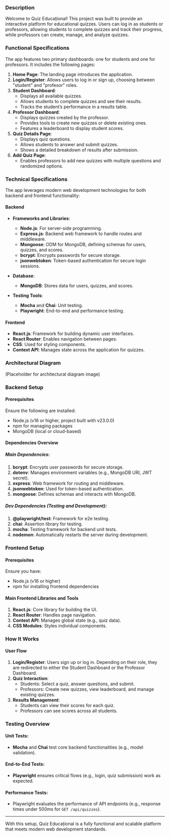### Description
Welcome to Quiz Educațional! This project was built to provide an interactive platform for educational quizzes. Users can log in as students or professors, allowing students to complete quizzes and track their progress, while professors can create, manage, and analyze quizzes.

### Functional Specifications
The app features two primary dashboards: one for students and one for professors. It includes the following pages:

1. **Home Page**: The landing page introduces the application.
2. **Login/Register**: Allows users to log in or sign up, choosing between "student" and "profesor" roles.
3. **Student Dashboard**:
   - Displays all available quizzes.
   - Allows students to complete quizzes and see their results.
   - Tracks the student’s performance in a results table.
4. **Professor Dashboard**:
   - Displays quizzes created by the professor.
   - Provides tools to create new quizzes or delete existing ones.
   - Features a leaderboard to display student scores.
5. **Quiz Details Page**:
   - Displays quiz questions.
   - Allows students to answer and submit quizzes.
   - Shows a detailed breakdown of results after submission.
6. **Add Quiz Page**:
   - Enables professors to add new quizzes with multiple questions and randomized options.

### Technical Specifications
The app leverages modern web development technologies for both backend and frontend functionality:

#### Backend
- **Frameworks and Libraries**:
  - **Node.js**: For server-side programming.
  - **Express.js**: Backend web framework to handle routes and middleware.
  - **Mongoose**: ODM for MongoDB, defining schemas for users, quizzes, and scores.
  - **bcrypt**: Encrypts passwords for secure storage.
  - **jsonwebtoken**: Token-based authentication for secure login sessions.

- **Database**:
  - **MongoDB**: Stores data for users, quizzes, and scores.

- **Testing Tools**:
  - **Mocha** and **Chai**: Unit testing.
  - **Playwright**: End-to-end and performance testing.

#### Frontend
- **React.js**: Framework for building dynamic user interfaces.
- **React Router**: Enables navigation between pages.
- **CSS**: Used for styling components.
- **Context API**: Manages state across the application for quizzes.

### Architectural Diagram
(Placeholder for architectural diagram image)

### Backend Setup
#### Prerequisites
Ensure the following are installed:
- Node.js (v16 or higher, project built with v23.0.0)
- npm for managing packages
- MongoDB (local or cloud-based)

#### Dependencies Overview
##### Main Dependencies:
1. **bcrypt**: Encrypts user passwords for secure storage.
2. **dotenv**: Manages environment variables (e.g., MongoDB URI, JWT secret).
3. **express**: Web framework for routing and middleware.
4. **jsonwebtoken**: Used for token-based authentication.
5. **mongoose**: Defines schemas and interacts with MongoDB.

##### Dev Dependencies (Testing and Development):
1. **@playwright/test**: Framework for e2e testing.
2. **chai**: Assertion library for testing.
3. **mocha**: Testing framework for backend unit tests.
4. **nodemon**: Automatically restarts the server during development.

### Frontend Setup
#### Prerequisites
Ensure you have:
- Node.js (v16 or higher)
- npm for installing frontend dependencies

#### Main Frontend Libraries and Tools
1. **React.js**: Core library for building the UI.
2. **React Router**: Handles page navigation.
3. **Context API**: Manages global state (e.g., quiz data).
4. **CSS Modules**: Styles individual components.

### How It Works
#### User Flow
1. **Login/Register**: Users sign up or log in. Depending on their role, they are redirected to either the Student Dashboard or the Professor Dashboard.
2. **Quiz Interaction**:
   - Students: Select a quiz, answer questions, and submit.
   - Professors: Create new quizzes, view leaderboard, and manage existing quizzes.
3. **Results Management**:
   - Students can view their scores for each quiz.
   - Professors can see scores across all students.

### Testing Overview
#### Unit Tests:
- **Mocha** and **Chai** test core backend functionalities (e.g., model validation).

#### End-to-End Tests:
- **Playwright** ensures critical flows (e.g., login, quiz submission) work as expected.

#### Performance Tests:
- Playwright evaluates the performance of API endpoints (e.g., response times under 500ms for `GET /api/quizzes`).

---

With this setup, Quiz Educațional is a fully functional and scalable platform that meets modern web development standards.

